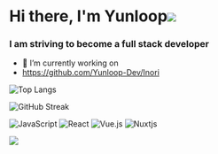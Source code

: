 # Hi there, I'm Yunloop![](https://github.com/blackcater/blackcater/raw/main/images/Hi.gif) 
### I am striving to become a full stack developer

- 🔭 I’m currently working on 
- https://github.com/Yunloop-Dev/Inori

![Top Langs](https://github-readme-stats.vercel.app/api/top-langs/?username=Yunloop-Dev&layout=compact)

![GitHub Streak](https://github-readme-streak-stats.herokuapp.com/?user=Yunloop-Dev)

![JavaScript](https://img.shields.io/badge/javascript-%23323330.svg?style=for-the-badge&logo=javascript&logoColor=%23F7DF1E)
![React](https://img.shields.io/badge/react-%2320232a.svg?style=for-the-badge&logo=react&logoColor=%2361DAFB)
![Vue.js](https://img.shields.io/badge/vuejs-%2335495e.svg?style=for-the-badge&logo=vuedotjs&logoColor=%234FC08D)
![Nuxtjs](https://img.shields.io/badge/Nuxt-002E3B?style=for-the-badge&logo=nuxtdotjs&logoColor=#00DC82)

![](https://komarev.com/ghpvc/?username=Yunloop-Dev)
